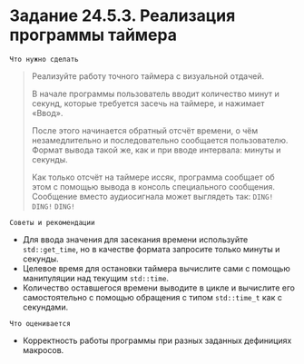 # Задание 24.5.3. Реализация программы таймера

`Что нужно сделать`

> Реализуйте работу точного таймера с визуальной отдачей.
>
> В начале программы пользователь вводит количество минут и секунд, которые требуется засечь
> на таймере, и нажимает «Ввод».
>
> После этого начинается обратный отсчёт времени, о чём незамедлительно и последовательно
> сообщается пользователю. Формат вывода такой же, как и при вводе интервала: минуты и секунды.
>
> Как только отсчёт на таймере иссяк, программа сообщает об этом с помощью вывода в консоль
> специального сообщения. Сообщение вместо аудиосигнала может выглядеть так: `DING!` `DING!` `DING!`

`Советы и рекомендации`

* Для ввода значения для засекания времени используйте `std::get_time`, но в качестве формата запросите
  только минуты и секунды.
* Целевое время для остановки таймера вычислите сами с помощью манипуляции над текущим `std::time`.
* Количество оставшегося времени выводите в цикле и вычислите его самостоятельно с помощью обращения с
  типом `std::time_t` как с секундами.

`Что оценивается`

* Корректность работы программы при разных заданных дефинициях макросов.